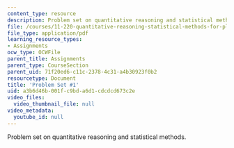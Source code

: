 ```yaml
---
content_type: resource
description: Problem set on quantitative reasoning and statistical methods.
file: /courses/11-220-quantitative-reasoning-statistical-methods-for-planners-i-spring-2009/a3b6d46b001fc9bda6d1cdcdcd673c2e_MIT11_220s09_pset01.pdf
file_type: application/pdf
learning_resource_types:
- Assignments
ocw_type: OCWFile
parent_title: Assignments
parent_type: CourseSection
parent_uid: 71f20ed6-c11c-2378-4c31-a4b30923f0b2
resourcetype: Document
title: 'Problem Set #1'
uid: a3b6d46b-001f-c9bd-a6d1-cdcdcd673c2e
video_files:
  video_thumbnail_file: null
video_metadata:
  youtube_id: null
---
```

Problem set on quantitative reasoning and statistical methods.

